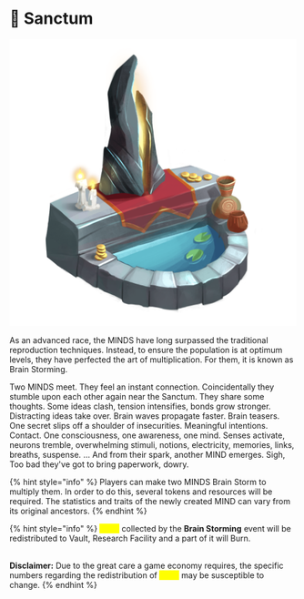 # 👬 Sanctum

![](../../../.gitbook/assets/Shrine.png)

As an advanced race, the MINDS have long surpassed the traditional reproduction techniques. Instead, to ensure the population is at optimum levels, they have perfected the art of multiplication. For them, it is known as Brain Storming.

Two MINDS meet. They feel an instant connection. Coincidentally they stumble upon each other again near the Sanctum. They share some thoughts. Some ideas clash, tension intensifies, bonds grow stronger. Distracting ideas take over. Brain waves propagate faster. Brain teasers. One secret slips off a shoulder of insecurities. Meaningful intentions. Contact. One consciousness, one awareness, one mind. Senses activate, neurons tremble, overwhelming stimuli, notions, electricity, memories, links, breaths, suspense. … And from their spark, another MIND emerges. Sigh, Too bad they've got to bring paperwork, dowry.

{% hint style="info" %}
Players can make two MINDS Brain Storm to multiply them. In order to do this, several tokens and resources will be required. The statistics and traits of the newly created MIND can vary from its original ancestors.
{% endhint %}

{% hint style="info" %}
<mark style="color:yellow;">**CELL**</mark> collected by the **Brain Storming** event will be redistributed to Vault, Research Facility and a part of it will Burn.&#x20;

\
**​Disclaimer:** Due to the great care a game economy requires, the specific numbers regarding the redistribution of <mark style="color:yellow;">**CELL**</mark> may be susceptible to change.&#x20;
{% endhint %}
